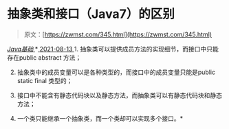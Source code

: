 <!--yml
category: 未分类
date: 0001-01-01 00:00:00
--->

# 抽象类和接口（Java7）的区别

> 原文：[https://zwmst.com/345.html](https://zwmst.com/345.html)

   [ *Java基础* ](https://zwmst.com/java%e5%9f%ba%e7%a1%80)*[ <time datetime="2021-08-13T08:17:43+08:00"> 2021-08-13 </time> ](https://zwmst.com/345.html)  1.  抽象类可以提供成员方法的实现细节，而接口中只能存在public abstract 方法；

2.  抽象类中的成员变量可以是各种类型的，而接口中的成员变量只能是public static final 类型的；

3.  接口中不能含有静态代码块以及静态方法，而抽象类可以有静态代码块和静态方法；

4.  一个类只能继承一个抽象类，而一个类却可以实现多个接口。*